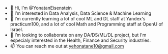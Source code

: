 - 👋 Hi, I’m @YonatanEisenstein
- 👀 I’m interested in Data Analysis, Data Science & Machine Learning
- 🌱 I’m currently learning a lot of cool ML and DL staff at Yandex's practicum100, and a lot of cool Math and Programming staff at OpenU of Israel. 
- 💞️ I’m looking to collaborate on any DA/DS/ML/DL project, but I'm especialy interested in the Health, Finance and Security industries.
- 📫 You can reach me out at yehonatane10@gmail.com

<!---
YonatanEisenstein/YonatanEisenstein is a ✨ special ✨ repository because its `README.md` (this file) appears on your GitHub profile.
You can click the Preview link to take a look at your changes.
--->
